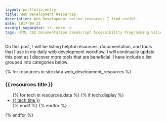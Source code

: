 ```yaml
---
layout: portfolio_entry
title: Web Development Resources
description: Web Development online resources I find useful.
date: 2017-04-21
excerpt_separator: <!--more-->
tags: HTML CSS Documentation JavaScript Accessibility Programming Validation News
---
```


<p>On this post, I will be listing helpful resources, documentation, and tools that I use in my daily web development 
workflow. I will continually update this post as I discover more tools that are beneficial. I have include a list 
grouped into categories below.</p>

<!--more-->

<p>{% for resources in site.data.web_development_resources %}
    <h3>{{ resources.title }}</h3>
    <ul class='tech_list'>
        {% for tech in resources.data %}
            {% if tech.display %}
                <li><a target='_blank' href='{{ tech.url }}'>{{ tech.title }}</a></li>
            {% endif %}
        {% endfor %}
    </ul>
{% endfor %}</p>